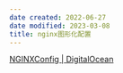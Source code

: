 ```yaml
---
date created: 2022-06-27
date modified: 2023-03-08
title: nginx图形化配置
---
```


[NGINXConfig | DigitalOcean](https://www.digitalocean.com/community/tools/nginx?global.app.lang=zhCN)
